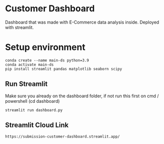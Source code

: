 # Customer Dashboard
Dashboard that was made with E-Commerce data analysis inside. Deployed with streamlit.

# Setup environment
```
conda create --name main-ds python=3.9
conda activate main-ds
pip install streamlit pandas matplotlib seaborn scipy
```
## Run Streamlit
Make sure you already on the dashboard folder, if not run this first on cmd / powershell (cd dashboard)
```
streamlit run dashboard.py
```

## Streamlit Cloud Link
```
https://submission-customer-dashboard.streamlit.app/
```